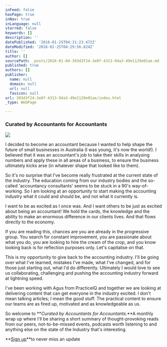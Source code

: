 ```yaml
---
inFeed: false
hasPage: true
inNav: true
inLanguage: null
starred: false
keywords: []
description: ''
datePublished: '2016-01-25T04:31:23.472Z'
dateModified: '2016-01-25T04:29:56.824Z'
title: ''
author: []
sourcePath: _posts/2016-01-04-393d3f24-3e0f-4313-94a3-49e1129e01ae.md
published: true
authors: []
publisher:
  name: null
  domain: null
  url: null
  favicon: null
url: 393d3f24-3e0f-4313-94a3-49e1129e01ae/index.html
_type: WebPage

---
```

### Curated by Accountants for Accountants
![](https://s3-us-west-2.amazonaws.com/the-grid-img/p/1f99c0dfda0de2313df21c8855656cca43ee9ccf.png)

I decided to become an accountant because I wanted to help shape the future of small businesses in Australia (I was young, it's now the world!). I believed that it was an accountant's job to take their skills in analysing numbers and apply these in all areas of a business, to ensure the business ultimately kicks arse (in whatever shape that looked like to them).

So it's no surprise that I've become really frustrated at the current state of the industry. The education coming from our industry bodies and the so-called 'accountancy consultants' seems to be stuck in a 90's way-of-working. So I am looking at an opportunity to start making the accounting industry what it could and should be, and not what it currently is.

I want to be as excited as I once was. And I want others to be just as excited about being an accountant! We hold the cards, the knowledge and the ability to make an enormous difference in our clients lives. And that flows directly to the economy.

If you are reading this, chances are you are already in the progressive group. You search for constant improvement, you are passionate about what you do, you are looking to hire the cream of the crop, and you know looking back is for reflection purposes only. Let's capitalise on that.

This is my opportunity to give back to the accounting industry. I'll be going over what I've learned, mistakes I've made, what I've changed, and for those just starting out, what I'd do differently. Ultimately I would love to see us collaborating, challenging and pushing the accounting industry forward at lightning speed.

I've been working with Agus from PracticeIQ and together we are looking at delivering content that can get everyone in the industry excited. I don't mean talking articles; I mean the good stuff. The practical content to ensure our teams are as fired up, motivated and as knowledgeable as us.

So welcome to  **_Curated by Accountants for Accountants._**A monthly wrap up where I'll be sharing a short summary of thought-provoking reads from our peers, not-to-be-missed events, podcasts worth listening to and anything else on the state of the Industry that's interesting.

**[Sign up][0]**to never miss an update

[0]: https://practiceiq.typeform.com/to/veUyaP